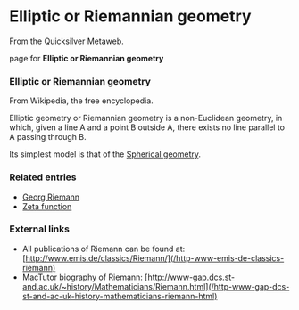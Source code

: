 
# Elliptic or Riemannian geometry

From the Quicksilver Metaweb.

page for **Elliptic or Riemannian geometry**
### Elliptic or Riemannian geometry



From Wikipedia, the free encyclopedia. 

Elliptic geometry or Riemannian geometry is a non-Euclidean geometry, in which, given a line A and a point B outside A, there exists no line parallel to A passing through B. 

Its simplest model is that of the [Spherical geometry](/spherical-geometry). 

### Related entries


* [Georg Riemann](/georg-riemann)
* [Zeta function](/zeta-function)


### External links


* All publications of Riemann can be found at: [http://www.emis.de/classics/Riemann/](/http-www-emis-de-classics-riemann)
* MacTutor biography of Riemann: [http://www-gap.dcs.st-and.ac.uk/~history/Mathematicians/Riemann.html](/http-www-gap-dcs-st-and-ac-uk-history-mathematicians-riemann-html)
